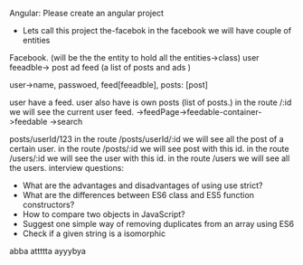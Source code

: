 Angular:
Please create an angular project

- Lets call this project the-facebok
  in the facebook we will have couple of entities

Facebook. (will be the the entity to hold all the entities->class)
user
feeadble->
post
ad
feed (a list of posts and ads )

user->name, passwoed, feed[feeadble], posts: [post]

user have a feed.
user also have is own posts (list of posts.)
in the route /:id we will see the current user feed.
->feedPage->feedable-container->feedable
->search  
<feedpage>
<feed-search>
<feedContainer><feed></feed></feedContainer>
<feedpage>

<user>
<feedContainer><feed></feed></feedContainer>
<user>

<userContainer>
  <user>
    <feedContainer><feed></feed></feedContainer>
  <user>
</userContainer>

posts/userId/123
in the route /posts/userId/:id we will see all the post of a certain user.
<feedContainer><feed></feed></feedContainer>
in the route /posts/:id we will see post with this id.
<feed></feed>
in the route /users/:id we will see the user with this id.
<user>
<feedContainer><feed></feed></feedContainer>
<user>
in the route /users we will see all the users.
<userContainer>
<user>
<feedContainer><feed></feed></feedContainer>
<user>
</userContainer>
interview questions:

- What are the advantages and disadvantages of using use strict?
- What are the differences between ES6 class and ES5 function constructors?
- How to compare two objects in JavaScript?
- Suggest one simple way of removing duplicates from an array using ES6
- Check if a given string is a isomorphic

abba
attttta
ayyybya
